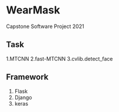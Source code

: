 # WearMask
Capstone Software Project 2021

## Task
1.MTCNN
2.fast-MTCNN
3.cvlib.detect_face

## Framework

1. Flask
2. Django
3. keras